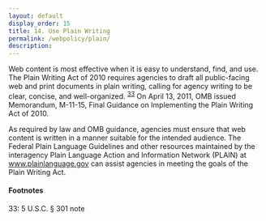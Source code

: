 ```yaml
---
layout: default
display_order: 15 
title: 14. Use Plain Writing 
permalink: /webpolicy/plain/
description:
---
```

Web content is most effective when it is easy to understand, find, and use. The Plain Writing Act of 2010 requires agencies to draft all public-facing web and print documents in plain writing, calling for agency writing to be clear, concise, and well-organized. <sup>[33](#myfootnote14)</sup>  On April 13, 2011, OMB issued Memorandum, M-11-15, Final Guidance on Implementing the Plain Writing Act of 2010. 

As required by law and OMB guidance, agencies must ensure that web content is written in a manner suitable for the intended audience. The Federal Plain Language Guidelines and other resources maintained by the interagency Plain Language Action and Information Network (PLAIN) at www.plainlanguage.gov can assist agencies in meeting the goals of the Plain Writing Act. 


#### Footnotes
<a name="myfootnote12">33</a>: 5 U.S.C. § 301 note 
